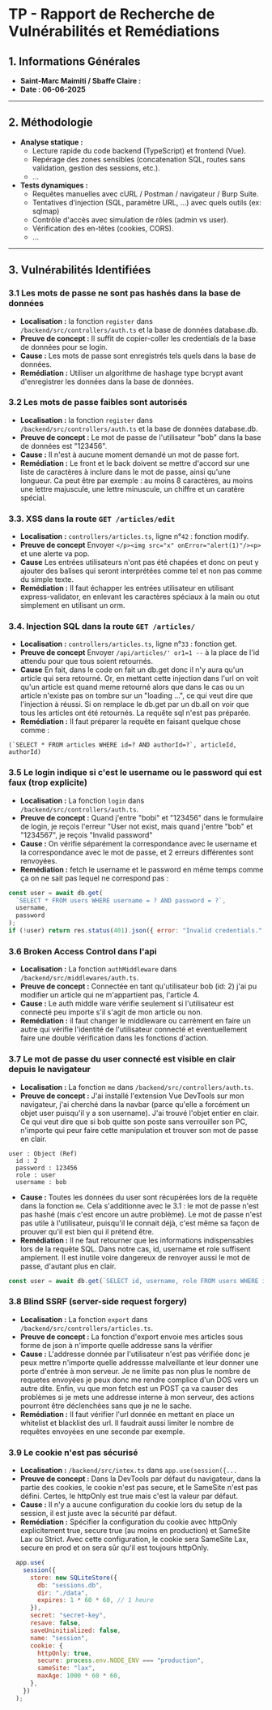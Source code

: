 # TP - Rapport de Recherche de Vulnérabilités et Remédiations

## 1. Informations Générales

- **Saint-Marc Maimiti / Sbaffe Claire :**
- **Date : 06-06-2025**

---

## 2. Méthodologie

- **Analyse statique :**
  - Lecture rapide du code backend (TypeScript) et frontend (Vue).
  - Repérage des zones sensibles (concatenation SQL, routes sans validation, gestion des sessions, etc.).
  - ...
- **Tests dynamiques :**
  - Requêtes manuelles avec cURL / Postman / navigateur / Burp Suite.
  - Tentatives d’injection (SQL, paramètre URL, ...) avec quels outils (ex: sqlmap)
  - Contrôle d'accès avec simulation de rôles (admin vs user).
  - Vérification des en-têtes (cookies, CORS).
  - ...

---

## 3. Vulnérabilités Identifiées

### 3.1 Les mots de passe ne sont pas hashés dans la base de données

- **Localisation :** la fonction `register` dans `/backend/src/controllers/auth.ts` et la base de données database.db.
- **Preuve de concept :** Il suffit de copier-coller les credentials de la base de données pour se login.
- **Cause :** Les mots de passe sont enregistrés tels quels dans la base de données.
- **Remédiation :** Utiliser un algorithme de hashage type bcrypt avant d'enregistrer les données dans la base de données.

### 3.2 Les mots de passe faibles sont autorisés

- **Localisation :** la fonction `register` dans `/backend/src/controllers/auth.ts` et la base de données database.db.
- **Preuve de concept :** Le mot de passe de l'utilisateur "bob" dans la base de données est "123456".
- **Cause :** Il n'est à aucune moment demandé un mot de passe fort.
- **Remédiation :** Le front et le back doivent se mettre d'accord sur une liste de caractères à inclure dans le mot de passe, ainsi qu'une longueur. Ca peut être par exemple : au moins 8 caractères, au moins une lettre majuscule, une lettre minuscule, un chiffre et un caratère spécial.

### 3.3. XSS dans la route `GET /articles/edit`

- **Localisation :** `controllers/articles.ts`, ligne n°`42` : fonction modify.
- **Preuve de concept**
  Envoyer `</p><img src="x" onError="alert(1)"/><p>` et une alerte va pop.
- **Cause**
  Les entrées utilisateurs n'ont pas été chapées et donc on peut y ajouter des balises qui seront interprétées comme tel et non pas comme du simple texte.
- **Remédiation :**
  Il faut échapper les entrées utilisateur en utilisant express-validator, en enlevant les caractères spéciaux à la main ou otut simplement en utilisant un orm.

### 3.4. Injection SQL dans la route `GET /articles/`

- **Localisation :** `controllers/articles.ts`, ligne n°`33` : fonction get.
- **Preuve de concept**
Envoyer `/api/articles/' or1=1 --` à la place de l'id attendu pour que tous soient retournés.
- **Cause**
  En fait, dans le code on fait un db.get donc il n'y aura qu'un article qui sera retourné. Or, en mettant cette injection dans l'url on voit qu'un article est quand meme retourné alors que dans le cas ou un article n'existe pas on tombre sur un "loading ...", ce qui veut dire que l'injection à réussi. Si on remplace le db.get par un db.all on voir que tous les articles ont été retournés. La requête sql n'est pas préparée.
- **Remédiation :**
  Il faut préparer la requête en faisant quelque chose comme :

```javascipt
(`SELECT * FROM articles WHERE id=? AND authorId=?`, articleId, authorId)
```

### 3.5 Le login indique si c'est le username ou le password qui est faux (trop explicite)

- **Localisation :** La fonction `login` dans `/backend/src/controllers/auth.ts`.
- **Preuve de concept :** Quand j'entre "bobi" et "123456" dans le formulaire de login, je reçois l'erreur "User not exist, mais quand j'entre "bob" et "1234567", je reçois "Invalid password"
- **Cause :** On vérifie séparément la correspondance avec le username et la correspondance avec le mot de passe, et 2 erreurs différentes sont renvoyées.
- **Remédiation :** fetch le username et le password en même temps comme ça on ne sait pas lequel ne correspond pas :

```javascript
const user = await db.get(
  `SELECT * FROM users WHERE username = ? AND password = ?`,
  username,
  password
);
if (!user) return res.status(401).json({ error: "Invalid credentials." });
```

### 3.6 Broken Access Control dans l'api

- **Localisation :** La fonction `authMiddleware` dans `/backend/src/middlewares/auth.ts`.
- **Preuve de concept :** Connectée en tant qu'utilisateur bob (id: 2) j'ai pu modifier un article qui ne m'appartient pas, l'article 4.
- **Cause :** Le auth middle ware vérifie seulement si l'utilisateur est connecté peu importe s'il s'agit de mon article ou non.
- **Remédiation :** il faut changer le middleware ou carrément en faire un autre qui vérifie l'identité de l'utilisateur connecté et eventuellement faire une double vérification dans les fonctions d'action.

### 3.7 Le mot de passe du user connecté est visible en clair depuis le navigateur

- **Localisation :** La fonction `me` dans `/backend/src/controllers/auth.ts`.
- **Preuve de concept :** J'ai installé l'extension Vue DevTools sur mon navigateur, j'ai cherché dans la navbar (parce qu'elle a forcément un objet user puisqu'il y a son username). J'ai trouvé l'objet entier en clair. Ce qui veut dire que si bob quitte son poste sans verrouiller son PC, n'importe qui peur faire cette manipulation et trouver son mot de passe en clair.
```
user : Object (Ref)
  id : 2
  password : 123456
  role : user
  username : bob
```
- **Cause :** Toutes les données du user sont récupérées lors de la requête dans la fonction `me`. Cela s'additionne avec le 3.1 : le mot de passe n'est pas hashé (mais c'est encore un autre problème). Le mot de passe n'est pas utile à l'utilisateur, puisqu'il le connait déjà, c'est même sa façon de prouver qu'il est bien qui il prétend être.
- **Remédiation :** Il ne faut retourner que les informations indispensables lors de la requête SQL. Dans notre cas, id, username et role suffisent amplement. Il est inutile voire dangereux de renvoyer aussi le mot de passe, d'autant plus en clair.
```javascript
const user = await db.get(`SELECT id, username, role FROM users WHERE id = ?`, userId);
```

### 3.8 Blind SSRF (server-side request forgery)

- **Localisation :** La fonction `export` dans `/backend/src/controllers/articles.ts`.
- **Preuve de concept :** La fonction d'export envoie mes articles sous forme de json à n'importe quelle addresse sans la vérifier
- **Cause :** L'addresse donnée par l'utilisateur n'est pas vérifiée donc je peux mettre n'importe quelle addressse malveillante et leur donner une porte d'entrée à mon serveur. Je ne limite pas non plus le nombre de requetes envoyées je peux donc me rendre complice d'un DOS vers un autre dite. Enfin, vu que mon fetch est un POST ça va causer des problèmes si je mets une addresse interne à mon serveur, des actions pourront être déclenchées sans que je ne le sache.
- **Remédiation :** Il faut vérifier l'url donnée en mettant en place un whitelist et blacklist des url. Il faudrait aussi limiter le nombre de requêtes envoyées en une seconde par exemple.

### 3.9 Le cookie n'est pas sécurisé

- **Localisation :** `/backend/src/intex.ts` dans `app.use(session({...`
- **Preuve de concept :** Dans la DevTools par défaut du navigateur, dans la partie des cookies, le cookie n'est pas secure, et le SameSite n'est pas défini. Certes, le httpOnly est true mais c'est la valeur par défaut.
- **Cause :** Il n'y a aucune configuration du cookie lors du setup de la session, il est juste avec la sécurité par défaut.
- **Remédiation :** Spécifier la configuration du cookie avec httpOnly explicitement true, secure true (au moins en production) et SameSite Lax ou Strict. Avec cette configuration, le cookie sera SameSite Lax, secure en prod et on sera sûr qu'il est toujours httpOnly.
```javascript
  app.use(
    session({
      store: new SQLiteStore({
        db: "sessions.db",
        dir: "./data",
        expires: 1 * 60 * 60, // 1 heure
      }),
      secret: "secret-key",
      resave: false,
      saveUninitialized: false,
      name: "session",
      cookie: {
        httpOnly: true,
        secure: process.env.NODE_ENV === "production",
        sameSite: "lax",
        maxAge: 1000 * 60 * 60,
      },
    })
  );
```
